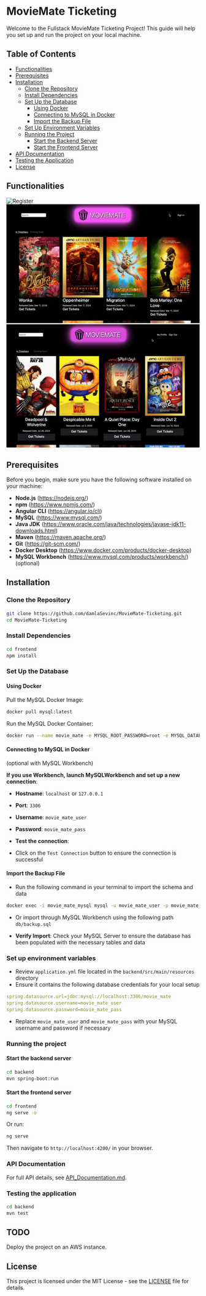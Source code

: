 # MovieMate Ticketing

Welcome to the Fullstack MovieMate Ticketing Project! This guide will help you set up and run the project on your local machine.

## Table of Contents

- [Functionalities](#functionalities)
- [Prerequisites](#prerequisites)
- [Installation](#installation)
  - [Clone the Repository](#clone-the-repository)
  - [Install Dependencies](#install-dependencies)
  - [Set Up the Database](#set-up-the-database)
    - [Using Docker](#using-docker)
    - [Connecting to MySQL in Docker](#connecting-to-mysql-in-docker)
    - [Import the Backup File](#import-the-backup-file)
  - [Set Up Environment Variables](#set-up-environment-variables)
  - [Running the Project](#running-the-project)
    - [Start the Backend Server](#start-the-backend-server)
    - [Start the Frontend Server](#start-the-frontend-server)
- [API Documentation](#api-documentation)
- [Testing the Application](#testing-the-application)
- [License](#license)

## Functionalities

![Register](frontend/src/assets/register.gif)
![Sign In](frontend/src/assets/sign_in.gif)
![Tickets](frontend/src/assets/profile_tickets.gif)

## Prerequisites

Before you begin, make sure you have the following software installed on your machine:

- **Node.js** (<https://nodejs.org/>)
- **npm** (<https://www.npmjs.com/>)
- **Angular CLI** (<https://angular.io/cli>)
- **MySQL** (<https://www.mysql.com/>)
- **Java JDK** (<https://www.oracle.com/java/technologies/javase-jdk11-downloads.html>)
- **Maven** (<https://maven.apache.org/>)
- **Git** (<https://git-scm.com/>)
- **Docker Desktop** (<https://www.docker.com/products/docker-desktop>)
- **MySQL Workbench** (<https://www.mysql.com/products/workbench/>) (optional)

## Installation

### Clone the Repository

```bash
git clone https://github.com/damlaSevinc/MovieMate-Ticketing.git
cd MovieMate-Ticketing
```

### Install Dependencies

```bash
cd frontend
npm install
```

### Set Up the Database

#### Using Docker

Pull the MySQL Docker Image:

```bash
docker pull mysql:latest
```

Run the MySQL Docker Container:

```bash
docker run --name movie_mate -e MYSQL_ROOT_PASSWORD=root -e MYSQL_DATABASE=movie_mate -e MYSQL_USER=movie_mate_user -e MYSQL_PASSWORD=movie_mate_pass -d mysql:latest
```

#### Connecting to MySQL in Docker

(optional with MySQL Workbench)

**If you use Workbench, launch MySQLWorkbench and set up a new connection**:

- **Hostname**: `localhost` or `127.0.0.1`
- **Port**: `3306`
- **Username**: `movie_mate_user`
- **Password**: `movie_mate_pass`

- **Test the connection**:
- Click on the `Test Connection` button to ensure the connection is successful

#### Import the Backup File

- Run the following command in your terminal to import the schema and data

```bash
docker exec -i movie_mate_mysql mysql -u movie_mate_user -p movie_mate_pass movie_mate < db/backup.sql
```

- Or import through MySQL Workbench using the following path `db/backup.sql`

- **Verify Import**: Check your MySQL Server to ensure the database has been populated with the necessary tables and data

### Set up environment variables

- Review `application.yml` file located in the `backend/src/main/resources` directory
- Ensure it contains the following database credentials for your local setup

```yaml
spring.datasource.url=jdbc:mysql://localhost:3306/movie_mate
spring.datasource.username=movie_mate_user
spring.datasource.password=movie_mate_pass
```

- Replace `movie_mate_user` and `movie_mate_pass` with your MySQL username and password if necessary

### Running the project

#### Start the backend server

```bash
cd backend
mvn spring-boot:run
```

#### Start the frontend server

```bash
cd frontend
ng serve -o
```

Or run:

```bash
ng serve
```

Then navigate to `http://localhost:4200/` in your browser.

### API Documentation

For full API details, see [API_Documentation.md](API_Documentation.md).

### Testing the application

```bash
cd backend
mvn test
```

## TODO

Deploy the project on an AWS instance.

## License

This project is licensed under the MIT License - see the [LICENSE](LICENSE) file for details.

